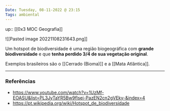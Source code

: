 ```yaml
---
Date: Tuesday, 08-11-2022 @ 23:15
Tags: ambiental
---
```

up:: [[0x3 MOC Geografia]]

![[Pasted image 20221108231643.png]]

Um hotspot de biodiversidade é uma região biogeográfica com **grande biodiversidade** e que **tenha perdido 3/4 de sua vegetação original**.

Exemplos brasileiros são o [[Cerrado (Bioma)]] e a [[Mata Atlântica]].

---
### Referências
- https://www.youtube.com/watch?v=1UzMf-EOASU&list=PL3JyTaYR5Bw9flsei-PazEN2cn2gVEky-&index=4
- https://pt.wikipedia.org/wiki/Hotspot_de_biodiversidade
